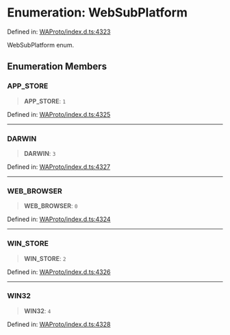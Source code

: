 # Enumeration: WebSubPlatform

Defined in: [WAProto/index.d.ts:4323](https://github.com/Fokusdotid/Baileys/blob/982cc5b3c62bfc7b56d2f8f8427b6c1a2dda856f/WAProto/index.d.ts#L4323)

WebSubPlatform enum.

## Enumeration Members

### APP\_STORE

> **APP\_STORE**: `1`

Defined in: [WAProto/index.d.ts:4325](https://github.com/Fokusdotid/Baileys/blob/982cc5b3c62bfc7b56d2f8f8427b6c1a2dda856f/WAProto/index.d.ts#L4325)

***

### DARWIN

> **DARWIN**: `3`

Defined in: [WAProto/index.d.ts:4327](https://github.com/Fokusdotid/Baileys/blob/982cc5b3c62bfc7b56d2f8f8427b6c1a2dda856f/WAProto/index.d.ts#L4327)

***

### WEB\_BROWSER

> **WEB\_BROWSER**: `0`

Defined in: [WAProto/index.d.ts:4324](https://github.com/Fokusdotid/Baileys/blob/982cc5b3c62bfc7b56d2f8f8427b6c1a2dda856f/WAProto/index.d.ts#L4324)

***

### WIN\_STORE

> **WIN\_STORE**: `2`

Defined in: [WAProto/index.d.ts:4326](https://github.com/Fokusdotid/Baileys/blob/982cc5b3c62bfc7b56d2f8f8427b6c1a2dda856f/WAProto/index.d.ts#L4326)

***

### WIN32

> **WIN32**: `4`

Defined in: [WAProto/index.d.ts:4328](https://github.com/Fokusdotid/Baileys/blob/982cc5b3c62bfc7b56d2f8f8427b6c1a2dda856f/WAProto/index.d.ts#L4328)
